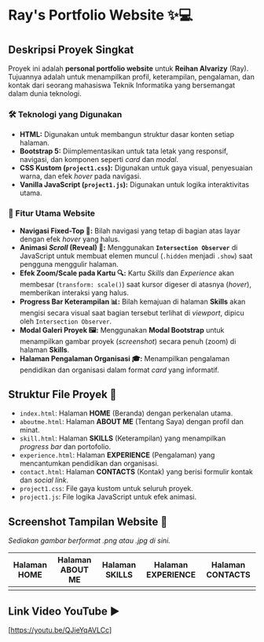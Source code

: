 # Ray's Portfolio Website ✨💻

## Deskripsi Proyek Singkat

Proyek ini adalah **personal portfolio website** untuk **Reihan Alvarizy** (Ray). Tujuannya adalah untuk menampilkan profil, keterampilan, pengalaman, dan kontak dari seorang mahasiswa Teknik Informatika yang bersemangat dalam dunia teknologi.

### 🛠️ Teknologi yang Digunakan

* **HTML:** Digunakan untuk membangun struktur dasar konten setiap halaman.
* **Bootstrap 5:** Diimplementasikan untuk tata letak yang responsif, navigasi, dan komponen seperti *card* dan *modal*.
* **CSS Kustom (`project1.css`):** Digunakan untuk gaya visual, penyesuaian warna, dan efek *hover* pada navigasi.
* **Vanilla JavaScript (`project1.js`):** Digunakan untuk logika interaktivitas utama.

### 🌟 Fitur Utama Website

* **Navigasi Fixed-Top 🧭:** Bilah navigasi yang tetap di bagian atas layar dengan efek *hover* yang halus.
* **Animasi *Scroll* (Reveal) 📜:** Menggunakan **`Intersection Observer`** di JavaScript untuk membuat elemen muncul (`.hidden` menjadi `.show`) saat pengguna menggulir halaman.
* **Efek Zoom/Scale pada Kartu 🔍:** Kartu *Skills* dan *Experience* akan membesar (`transform: scale()`) saat kursor digeser di atasnya (*hover*), memberikan interaksi yang halus.
* **Progress Bar Keterampilan 📊:** Bilah kemajuan di halaman **Skills** akan mengisi secara visual saat bagian tersebut terlihat di *viewport*, dipicu oleh `Intersection Observer`.
* **Modal Galeri Proyek 🖼️:** Menggunakan **Modal Bootstrap** untuk menampilkan gambar proyek (*screenshot*) secara penuh (zoom) di halaman **Skills**.
* **Halaman Pengalaman Organisasi 🎓:** Menampilkan pengalaman pendidikan dan organisasi dalam format *card* yang informatif.

## Struktur File Proyek 📁

* `index.html`: Halaman **HOME** (Beranda) dengan perkenalan utama.
* `aboutme.html`: Halaman **ABOUT ME** (Tentang Saya) dengan profil dan minat.
* `skill.html`: Halaman **SKILLS** (Keterampilan) yang menampilkan *progress bar* dan portofolio.
* `experience.html`: Halaman **EXPERIENCE** (Pengalaman) yang mencantumkan pendidikan dan organisasi.
* `contact.html`: Halaman **CONTACTS** (Kontak) yang berisi formulir kontak dan *social link*.
* `project1.css`: File gaya kustom untuk seluruh proyek.
* `project1.js`: File logika JavaScript untuk efek animasi.

## Screenshot Tampilan Website 📸

*Sediakan gambar berformat .png atau .jpg di sini.*

| Halaman HOME | Halaman ABOUT ME | Halaman SKILLS | Halaman EXPERIENCE | Halaman CONTACTS |
| :---: | :---: | :---: | :---: | :---: |
|  |  |  |  |  |

## Link Video YouTube ▶️
[https://youtu.be/QJieYqAVLCc]
